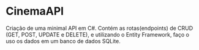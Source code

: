 # CinemaAPI

Criação de uma minimal API em C#. Contém as rotas(endpoints) de CRUD (GET, POST, UPDATE e DELETE), e utilizando o Entity Framework, faço o uso os dados em um banco de dados SQLite.
